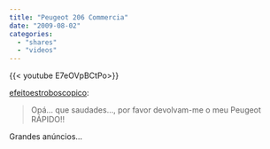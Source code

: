 ```yaml
---
title: "Peugeot 206 Commercia"
date: "2009-08-02"
categories:
  - "shares"
  - "videos"
---
```


<div style="width: 70vw;">{{< youtube E7eOVpBCtPo>}}</div>

[efeitoestroboscopico](http://efeitoestroboscopico.tumblr.com/post/154431060/op-que-saudades-por-favor-devolvam-me-o-meu):

> Opá… que saudades…, por favor devolvam-me o meu Peugeot RÁPIDO!!

Grandes anúncios…
